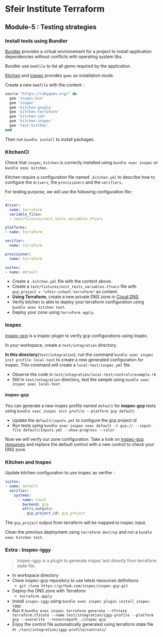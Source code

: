 # Sfeir Institute Terraform

## Module-5 : Testing strategies

### Install tools using Bundler

[Bundler](https://bundler.io/) provides a virtual environement for a project to install application dependencies without conflicts with operating system libs.

Bundler use `Gemfile` to list all gems required by the application.

[Kitchen](https://kitchen.ci/) and [inspec](https://www.inspec.io/) provides `gems` as installation mode.

Create a new `Gemfile` with the content :

```ruby
source "https://rubygems.org/" do
  gem 'inspec-bin'
  gem 'inspec'
  gem 'kitchen-google'
  gem 'kitchen-terraform'
  gem 'kitchen-ssh'
  gem 'kitchen-inspec'
  gem 'test-kitchen'
end
```

Then run `bundle install` to install packages.

### KitchenCI

Check that `inspec`, `kitchen` is correctly installed using `bundle exec inspec` or `bundle exec kitchen`.

Kitchen require a configuration file named `.kitchen.yml` to describe how to configure the `drivers`, the `provisioners` and the `verifiers`.

For testing purpose, we will use the following configuration file :

```yaml
---
driver:
  name: terraform
  variable_files:
  - test/fixtures/unit_tests_variables.tfvars

platforms:
- name: terraform

verifier:
  name: terraform

provisioner:
  name: terraform

suites:
- name: default
```

* Create a `.kitchen.yml` file with the content above.
* Create a `test/fixtures/unit_tests_variables.tfvars` file with `gcp_project = "sfeir-school-terraform"` as content.
* **Using Terraform**, create a new private DNS zone in [Cloud DNS](https://registry.terraform.io/providers/hashicorp/google/latest/docs/resources/dns_managed_zone).
* Verify kitchen is able to deploy your terraform configuration using `bundle exec kitchen test`.
* Deploy your zone using `terraform apply`.

### Inspec

[inspec-gcp](https://github.com/inspec/inspec-gcp) is a inspec plugin to verify gcp configurations using inspec.

In your workspace, create a `test/integration` directory.

**In this directory**(`test/integration`), run the command `bundle exec inspec init profile local-test` to create a new generated configuration for inspec.
This command will create a `local-test/inspec.yml` file.

* Observe the code in `test/integration/local-test/controls/example.rb`
* Still in `test/integration` directory, test the sample using `bundle exec inspec exec local-test`

#### inspec-gcp

You can generate a new inspec profile named `default` for **inspec-gcp** tests using `bundle exec inspec init profile --platform gcp default`.

* Update the `default/inputs.yml` to configure the gcp project id
* Run tests using `bundle exec inspec exec default -t gcp:// --input-file default/inputs.yml --show-progress --color`


Now we will verify our zone configuration. Take a look on [inspec-gcp resources](https://github.com/inspec/inspec-gcp/tree/main/docs/resources) and replace the default control with a new control to check your DNS zone.

### Kitchen and Inspec

Update kitchen configuration to use inspec as verifier :

```yaml
suites:
- name: default
  verifier:
    systems:
      - name: local
        backend: gcp
        attrs_outputs:
          gcp_project_id: gcp_project
```

The `gcp_project` output from terraform will be mapped to inspec input.

Clean the previous deployment using `terraform destroy` and run a `bundle exec kitchen test`.

### Extra : Inspec-iggy

> Inspec-iggy is a plugin to generate inspec test directly from terraform state file. 

* In workspace directory
* Clone inspec-gcp repository to use latest resources definitions
  * `git clone https://github.com/inspec/inspec-gcp.git`
* Deploy the DNS zone with Terraform
  * `terraform apply`
* Install `inspec-iggy` using `bundle exec inspec plugin install inspec-iggy`
* Run it `bundle exec inspec terraform generate --tfstate terraform.tfstate --name test/integration/iggy-profile --platform gcp --overwrite --resourcepath ./inspec-gcp`
* Enjoy the control file automatically generated using terraform state file in `./test/integration/iggy-profile/controls/`

